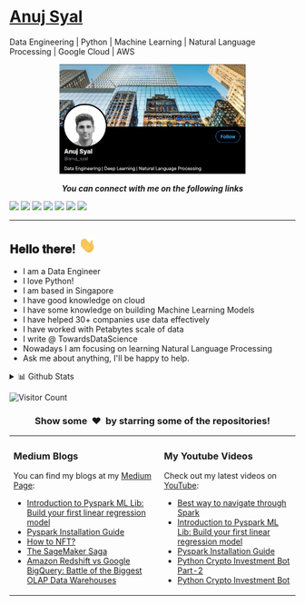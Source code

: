 # [Anuj Syal](https://anujsyal.com/)
Data Engineering | Python | Machine Learning | Natural Language Processing | Google Cloud | AWS

<p align="center" width="100%">
    <img width="65%" src="cover-v2.jpg"> 
</p>

<p align="center">
  <b><i>You can connect with me on the following links</i></b>

[<img height="30" src="https://img.shields.io/badge/twitter-%231DA1F2.svg?&style=for-the-badge&logo=twitter&logoColor=white" />][twitter]
[<img height="30" src = "https://img.shields.io/badge/Youtube-%23E4405F.svg?&style=for-the-badge&logo=Youtube&logoColor=white">][Youtube] 
[<img height="30" src="https://img.shields.io/badge/Hashnode-%230077B5.svg?&style=for-the-badge&logo=Hashnode&logoColor=white" />][Hashnode]
<a href="mailto:syal.anuj@gmail.com" style="text-decoration:none"><img height="30" src = "https://img.shields.io/badge/gmail-c14438?&style=for-the-badge&logo=gmail&logoColor=white"></a>
[<img height="30" src="https://img.shields.io/badge/linkedin-blue.svg?&style=for-the-badge&logo=linkedin&logoColor=white" />][LinkedIn]
[<img height="30" src="https://img.shields.io/badge/-Medium-000000.svg?&style=for-the-badge&logo=Medium&logoColor=white" />][Medium]
[<img height="30" src = "https://img.shields.io/badge/Instagram-036be4.svg?&style=for-the-badge&logo=Instagram&logoColor=white">][Instagram]
<br />
<hr />


<h2> 𝐇𝐞𝐥𝐥𝐨 𝐭𝐡𝐞𝐫𝐞! <img src="https://raw.githubusercontent.com/ABSphreak/ABSphreak/master/gifs/Hi.gif" width="30px"></h2>
<!-- 🙏 -->
 <!--<img align="right" height="270px" alt="GIF" src="https://i.pinimg.com/originals/e4/26/70/e426702edf874b181aced1e2fa5c6cde.gif" /> -->
 
* I am a Data Engineer
* I love Python!
* I am based in Singapore
* I have good knowledge on cloud
* I have some knowledge on building Machine Learning Models
* I have helped 30+ companies use data effectively
* I have worked with Petabytes scale of data
* I write @ TowardsDataScience
* Nowadays I am focusing on learning Natural Language Processing
* Ask me about anything, I'll be happy to help.


<table><tr><td valign="top" width="50%">

### Medium Blogs
You can find my blogs at my [Medium Page](https://syal-anuj.medium.com/): 
<!-- BLOG-POST-LIST:START -->
- [Introduction to Pyspark ML Lib: Build your first linear regression model](https://towardsdatascience.com/introduction-to-pyspark-ml-lib-build-your-first-linear-regression-model-68631cdcf08a?source=rss-df3997c527b4------2)
- [Pyspark Installation Guide](https://towardsdatascience.com/pyspark-installation-guide-140aee9aab87?source=rss-df3997c527b4------2)
- [How to NFT?](https://medium.com/geekculture/how-to-nft-71e7fbf2ca80?source=rss-df3997c527b4------2)
- [The SageMaker Saga](https://towardsdatascience.com/the-sagemaker-saga-e7ea2233388f?source=rss-df3997c527b4------2)
- [Amazon Redshift vs Google BigQuery: Battle of the Biggest OLAP Data Warehouses](https://towardsdatascience.com/amazon-redshift-vs-google-bigquery-battle-of-the-biggest-olap-data-warehouses-8311241b2c91?source=rss-df3997c527b4------2)
<!-- BLOG-POST-LIST:END -->
</td>
<td valign="top" width="45%">

### My Youtube Videos
Check out my latest videos on [YouTube](https://www.youtube.com/channel/UCO8XsgcjqArk_mAd1VGBMfg):
<!-- YOUTUBE:START -->
- [Best way to navigate through Spark](https://www.youtube.com/watch?v=iHcyFT6AIcg)
- [Introduction to Pyspark ML Lib: Build your first linear regression model](https://www.youtube.com/watch?v=9Sy1x1fa1no)
- [Pyspark Installation Guide](https://www.youtube.com/watch?v=Ql_jfk3UnHE)
- [Python Crypto Investment Bot Part-2](https://www.youtube.com/watch?v=8dZ0pvDqp1E)
- [Python Crypto Investment Bot](https://www.youtube.com/watch?v=ltGkO4icSP0)
<!-- YOUTUBE:END -->
</td>

 <details>
<summary>📊 Github Stats</summary>

<p align="center"> <img src="https://github-readme-stats.vercel.app/api?username=syalanuj&show_icons=true&theme=gotham" alt="Anuj Syal | Stats" />

</details>


 ![Visitor Count](https://profile-counter.glitch.me/{syalanuj}/count.svg)
 
 
<h3 align="center">Show some &nbsp;❤️&nbsp; by starring some of the repositories!</h3>

[twitter]: https://twitter.com/anuj_syal
[youtube]: https://www.youtube.com/channel/UCO8XsgcjqArk_mAd1VGBMfg
[Hashnode]: https://anujsyal.com
[gmail]: https://gmail.com
[linkedin]: https://www.linkedin.com/in/anuj-syal-727736101/
[Medium]: https://syal-anuj.medium.com/
[Instagram]: https://www.instagram.com/anujsyal/

